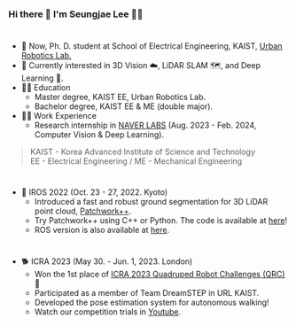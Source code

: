 ### Hi there 👋 I'm Seungjae Lee :technologist:
#
- 🔭 Now, Ph. D. student at School of Electrical Engineering, KAIST, [Urban Robotics Lab.][urllink]
- 🌱 Currently interested in 3D Vision :cloud:, LiDAR SLAM :world_map:, and Deep Learning :brain:.
- :man_student: Education
    - Master degree, KAIST EE, Urban Robotics Lab.
    - Bachelor degree, KAIST EE & ME (double major).
- 🧑‍💻 Work Experience
    - Research internship in [NAVER LABS][nllink] (Aug. 2023 - Feb. 2024, Computer Vision & Deep Learning).

> KAIST - Korea Advanced Institute of Science and Technology \
> EE - Electrical Engineering / ME - Mechanical Engineering
#
- :robot: IROS 2022 (Oct. 23 - 27, 2022. Kyoto)
    - Introduced a fast and robust ground segmentation for 3D LiDAR point cloud, [Patchwork++][paperlink].
    - Try Patchwork++ using C++ or Python. The code is available at [here][patchworkpplink]!
    - ROS version is also available at [here][patchworkpproslink].
#
- 🐕 ICRA 2023 (May 30. - Jun. 1, 2023. London)
    - Won the 1st place of [ICRA 2023 Quadruped Robot Challenges (QRC)][QRClink] 👏
    - Participated as a member of Team DreamSTEP in URL KAIST.
    - Developed the pose estimation system for autonomous walking!
    - Watch our competition trials in [Youtube][QRCytlink].
 
 
[urllink]:https://github.com/url-kaist
[nllink]:https://www.naverlabs.com/
[paperlink]:https://ieeexplore.ieee.org/document/9981561
[patchworkpplink]:https://github.com/url-kaist/patchwork-plusplus
[patchworkpproslink]:https://github.com/url-kaist/patchwork-plusplus-ros
[QRClink]:https://quadruped-robot-challenges.notion.site/
[QRCytlink]:https://www.youtube.com/watch?v=YLlq7RZtrK8

<!--
**seungjae24/seungjae24** is a ✨ _special_ ✨ repository because its `README.md` (this file) appears on your GitHub profile.

Here are some ideas to get you started:

- 🔭 I’m currently working on ...
- 🌱 I’m currently learning ...
- 👯 I’m looking to collaborate on ...
- 🤔 I’m looking for help with ...
- 💬 Ask me about ...
- 📫 How to reach me: ...
- 😄 Pronouns: ...
- ⚡ Fun fact: ...
-->
